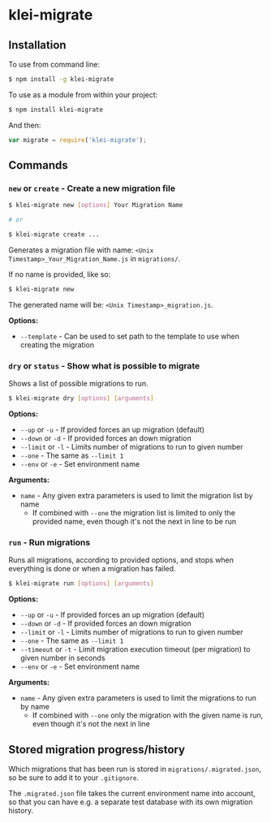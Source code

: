 klei-migrate
==================

## Installation

To use from command line:

```bash
$ npm install -g klei-migrate
```

To use as a module from within your project:

```bash
$ npm install klei-migrate
```

And then:

```javascript
var migrate = require('klei-migrate');
```

## Commands

### `new` or `create` - Create a new migration file

```bash
$ klei-migrate new [options] Your Migration Name

# or

$ klei-migrate create ...
```

Generates a migration file with name: `<Unix Timestamp>_Your_Migration_Name.js` in `migrations/`.

If no name is provided, like so:

```bash
$ klei-migrate new
```

The generated name will be: `<Unix Timestamp>_migration.js`.

**Options:**

* `--template` - Can be used to set path to the template to use when creating the migration

### `dry` or `status` - Show what is possible to migrate

Shows a list of possible migrations to run.

```bash
$ klei-migrate dry [options] [arguments]
```

**Options:**

* `--up` or `-u` - If provided forces an up migration (default)
* `--down` or `-d` - If provided forces an down migration
* `--limit` or `-l` - Limits number of migrations to run to given number
* `--one` - The same as `--limit 1`
* `--env` or `-e` - Set environment name

**Arguments:**

* `name` - Any given extra parameters is used to limit the migration list by name
  * If combined with `--one` the migration list is limited to only the provided name, even though it's not the next in line to be run

### `run` - Run migrations

Runs all migrations, according to provided options, and stops when everything is done or when a migration has failed.

```bash
$ klei-migrate run [options] [arguments]
```

**Options:**

* `--up` or `-u` - If provided forces an up migration (default)
* `--down` or `-d` - If provided forces an down migration
* `--limit` or `-l` - Limits number of migrations to run to given number
* `--one` - The same as `--limit 1`
* `--timeout` or `-t` - Limit migration execution timeout (per migration) to given number in seconds
* `--env` or `-e` - Set environment name

**Arguments:**

* `name` - Any given extra parameters is used to limit the migrations to run by name
  * If combined with `--one` only the migration with the given name is run, even though it's not the next in line

## Stored migration progress/history

Which migrations that has been run is stored in `migrations/.migrated.json`, so be sure to add it to your `.gitignore`.

The `.migrated.json` file takes the current environment name into account, so that you can have e.g. a separate test database with its own migration history.
